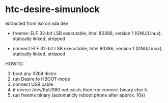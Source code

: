 htc-desire-simunlock
====================

extracted from iso on xda dev

- freeme: 
    ELF 32-bit LSB executable, Intel 80386, version 1 (GNU/Linux), statically linked, stripped

- connect
    ELF 32-bit LSB executable, Intel 80386, version 1 (GNU/Linux), statically linked, stripped


HOWTO:

1. boot any 32bit distro
2. run Desire to HBOOT mode
3. connect USB cable
4. if device /dev/ttyUSB0 not exists then run connect binary else 5.
5. run freeme binary (automaticly reboot phone after approx. 10s)
